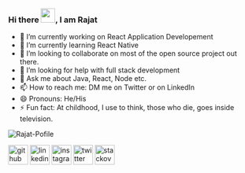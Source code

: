 ### Hi there <img src="https://github.com/TheDudeThatCode/TheDudeThatCode/blob/master/Assets/Hi.gif" width="29px">, I am Rajat

- 🔭 I’m currently working on React Application Developement
- 🌱 I’m currently learning React Native
- 👯 I’m looking to collaborate on most of the open source project out there.
- 🤔 I’m looking for help with full stack development 
- 💬 Ask me about Java, React, Node etc.
- 📫 How to reach me: DM me on Twitter or on LinkedIn
- 😄 Pronouns: He/His
- ⚡ Fun fact: At childhood, I use to think, those who die, goes inside television. 

![Rajat-Pofile](https://github-readme-stats.vercel.app/api?username=Rajat-Dabade&show_icons=true&theme=radical)


[<img src='https://cdn.jsdelivr.net/npm/simple-icons@3.0.1/icons/github.svg' alt='github' height='40'>](https://github.com/https://github.com/Rajat-Dabade)  [<img src='https://cdn.jsdelivr.net/npm/simple-icons@3.0.1/icons/linkedin.svg' alt='linkedin' height='40'>](https://www.linkedin.com/in/https://www.linkedin.com/in/rajat-dabade//)  [<img src='https://cdn.jsdelivr.net/npm/simple-icons@3.0.1/icons/instagram.svg' alt='instagram' height='40'>](https://www.instagram.com/https://www.instagram.com/m_rajat007//)  [<img src='https://cdn.jsdelivr.net/npm/simple-icons@3.0.1/icons/twitter.svg' alt='twitter' height='40'>](https://twitter.com/https://twitter.com/DabadeRajat)  [<img src='https://cdn.jsdelivr.net/npm/simple-icons@3.0.1/icons/stackoverflow.svg' alt='stackoverflow' height='40'>](https://stackoverflow.com/users/https://stackoverflow.com/users/9293065/rajat-dabade)  
